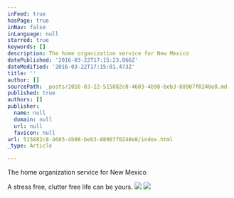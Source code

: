 ```yaml
---
inFeed: true
hasPage: true
inNav: false
inLanguage: null
starred: true
keywords: []
description: The home organization service for New Mexico
datePublished: '2016-03-22T17:15:23.866Z'
dateModified: '2016-03-22T17:15:01.473Z'
title: ''
author: []
sourcePath: _posts/2016-03-22-515882c8-4603-4b98-beb3-88907f0248e8.md
published: true
authors: []
publisher:
  name: null
  domain: null
  url: null
  favicon: null
url: 515882c8-4603-4b98-beb3-88907f0248e8/index.html
_type: Article

---
```

The home organization service for New Mexico

A stress free, clutter free life can be yours.
![](https://the-grid-user-content.s3-us-west-2.amazonaws.com/6d7e4d7d-fa30-4c1f-b936-88ab54b029a3.png)
![](https://the-grid-user-content.s3-us-west-2.amazonaws.com/afa4e709-ce0e-4792-83e2-01c4eae9b41b.jpg)